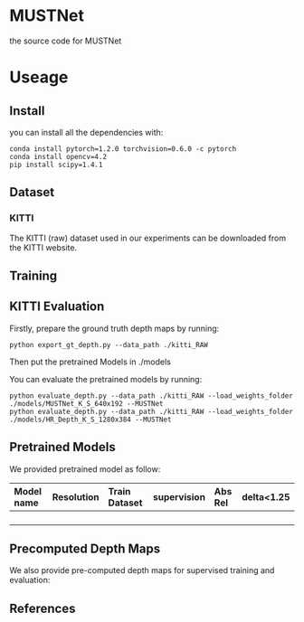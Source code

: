 # MUSTNet
the source code for MUSTNet

# Useage
## Install
you can install all the dependencies with:
~~~
conda install pytorch=1.2.0 torchvision=0.6.0 -c pytorch
conda install opencv=4.2
pip install scipy=1.4.1
~~~

## Dataset
### KITTI
The KITTI (raw) dataset used in our experiments can be downloaded from the KITTI website.

## Training

## KITTI Evaluation
Firstly, prepare the ground truth depth maps by running:
~~~
python export_gt_depth.py --data_path ./kitti_RAW
~~~
Then put the pretrained Models in ./models

You can evaluate the pretrained models by running:
~~~
python evaluate_depth.py --data_path ./kitti_RAW --load_weights_folder ./models/MUSTNet_K_S_640x192 --MUSTNet
python evaluate_depth.py --data_path ./kitti_RAW --load_weights_folder ./models/HR_Depth_K_S_1280x384 --MUSTNet
~~~
## Pretrained Models
We provided pretrained model as follow:

|Model name|Resolution|Train Dataset|supervision|Abs Rel|delta<1.25|
|:------|:------|:------|:------|:------|:------|
|||||||
|||||||
|||||||
|||||||
## Precomputed Depth Maps
We also provide pre-computed depth maps for supervised training and evaluation:

## References
